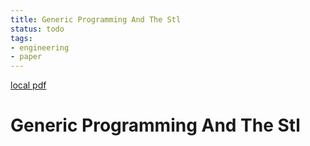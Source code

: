 ```yaml
---
title: Generic Programming And The Stl
status: todo
tags:
- engineering
- paper
---
```


[local pdf](../../../pdfs/generic-programming-and-the-stl.pdf)

# Generic Programming And The Stl
